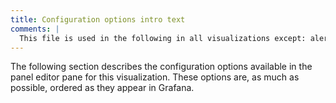 ```yaml
---
title: Configuration options intro text
comments: |
  This file is used in the following in all visualizations except: alert list, annotations list, logs, news, text
---
```


The following section describes the configuration options available in the panel editor pane for this visualization. These options are, as much as possible, ordered as they appear in Grafana.
